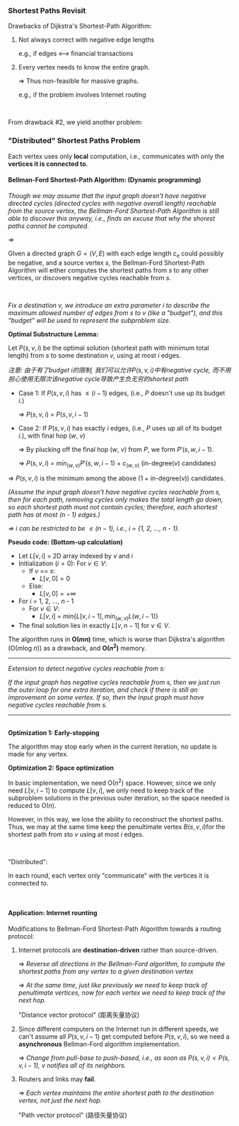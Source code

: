 ### Shortest Paths Revisit

Drawbacks of Dijkstra's Shortest-Path Algorithm:

1. Not always correct with negative edge lengths

   e.g., if edges <—> financial transactions

2. Every vertex needs to know the entire graph.

   => Thus non-feasible for massive graphs.

   e.g., if the problem involves Internet routing

<br>

From drawback #2, we yield another problem:

### "Distributed" Shortest Paths Problem

Each vertex uses only **local** computation, i.e., communicates with only the **vertices it is connected to**.

#### Bellman-Ford Shortest-Path Algorithm: (Dynamic programming)

*Though we may assume that the input graph doesn't have negative directed cycles (directed cycles with negative overall length) reachable from the source vertex, the Bellman-Ford Shortest-Path Algorithm is still able to discover this anyway, i.e., finds an excuse that why the shorest paths cannot be computed.*

=>

GIven a directed graph $G=(V,E)$ with each edge length $c_e$ could possibly be negative, and a source vertex $s$, the Bellman-Ford Shortest-Path Algorithm will either computes the shortest paths from $s$ to any other vertices, or discovers negative cycles reachable from $s$.

<br>

*Fix a destination $v$, we introduce an extra parameter $i$ to describe the maximum allowed number of edges from $s$ to $v$ (like a "budget"), and this "budget" will be used to represent the subproblem size.*

**Optimal Substructure Lemma:**

Let $P(s, v, i)$ be the optimal solution (shortest path with minimum total length) from $s$ to some destination $v$, using at most $i$ edges.

*注意: 由于有了budget $i$的限制, 我们可以允许$P(s, v, i)$中有negative cycle, 而不用担心使用无限次该negative cycle导致产生负无穷的shortest path*

* Case 1: If $P(s, v, i)$ has $\le (i-1)$ edges, (i.e., $P$ doesn't use up its budget $i$.)

  => $P(s, v, i) \ = \ P(s, v, i-1)$

* Case 2: If $P(s, v, i)$ has exactly $i$ edges, (i.e., $P$ uses up all of its budget $i$.), with final hop ($w$, $v$)

  => By plucking off the final hop ($w$, $v$) from $P$, we form $P'(s, w, i-1)$.

  => $P(s, v, i) \ = \ min_{(w, v)} {P'(s, w, i-1)}$ + $c_{(w, v)}$   (in-degree($v$) candidates)

=> $P(s, v, i)$ is the minimum among the above (1 + in-degree(v)) candidates.

*(Assume the input graph doesn't have negative cycles reachable from $s$, then for each path, removing cycles only makes the total length go down, so each shortest path must not contain cycles; therefore, each shortest path has at most ($n$ - 1) edges.)*

*=> $i$ can be restricted to be $\le (n-1)$, i.e., $i$ = {1, 2, …, $n$ - 1}.*

**Pseudo code: (Bottom-up calculation)**

* Let $L[v, i]$ = 2D array indexed by $v$ and $i$
* Initialization ($i = 0$): For $v \in V$:
  * If $v$ == $s$:
    * $L[v, 0] = 0$
  * Else:
    * $L[v, 0] = +\infty$
* For $i$ = 1, 2, …, $n$ - 1
  * For $v \in V$:
    * $L[v, i] \ = \ min\{L[v, i-1], min_{(w, v)}L(w, i-1)\}$
* The final solution lies in exactly $L[v, n-1]$ for $v \in V$.

The algorithm runs in **O($m$$n$)** time, which is worse than Dijkstra's algorithm (O($m$log $n$)) as a drawback, and **O($n^2$)** memory.

------

*Extension to detect negative cycles reachable from $s$:*

*If the input graph has negative cycles reachable from $s$, then we just run the outer loop for one extra iteration, and check if there is still an improvement on some vertex. If so, then the input graph must have negative cycles reachable from $s$.*

------

<br>**Optimization 1: Early-stopping**

The algorithm may stop early when in the current iteration, no update is made for any vertex.

**Optimization 2: Space optimization**

In basic implementation, we need O($n^2$) space. However, since we only need $L[v, i-1]$ to compute $L[v, i]$, we only need to keep track of the subproblem solutions in the previous outer iteration, so the space needed is reduced to O($n$).

However, in this way, we lose the ability to reconstruct the shortest paths. Thus, we may at the same time keep the penultimate vertex $B(s, v, i)​$ for the shortest path from $s​$ to $v​$ using at most $i​$ edges.

<br>

"Distributed":

In each round, each vertex only "communicate" with the vertices it is connected to.

<br>

#### Application: Internet rounting

Modifications to Bellman-Ford Shortest-Path Algorithm towards a routing protocol:

1. Internet protocols are **destination-driven** rather than source-driven.

   => *Reverse all directions in the Bellman-Ford algorithm, to compute the shortest paths from any vertex to a given destination vertex*

   => *At the same time, just like previously we need to keep track of penultimate vertices, now for each vertex we need to keep track of the next hop.*

   "Distance vector protocol" (距离矢量协议)

2. Since different computers on the Internet run in different speeds, we can't assume all $P(s, v, i - 1)$ get computed before $P(s, v, i)$, so we need a **asynchronous** Bellman-Ford algorithm implementation.

   => *Change from pull-base to push-based, i.e., as soon as $P(s, v, i) \lt P(s, v, i - 1)$, $v$ notifies all of its neighbors.*

3. Routers and links may **fail**.

   => *Each vertex maintains the entire shortest path to the destination vertex, not just the next hop.*

   "Path vector protocol" (路径矢量协议)


